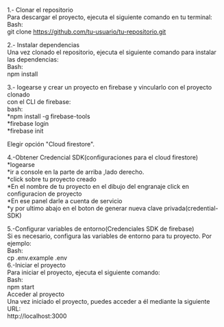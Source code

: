 1.- Clonar el repositorio  
Para descargar el proyecto, ejecuta el siguiente comando en tu terminal:  
Bash:  
git clone https://github.com/tu-usuario/tu-repositorio.git  
  
2.- Instalar dependencias  
Una vez clonado el repositorio, ejecuta el siguiente comando para instalar las dependencias:  
Bash:  
npm install  
  
3.- logearse y crear un proyecto en firebase y vincularlo con el proyecto clonado  
con el CLI de firebase:  
bash:  
 *npm install -g firebase-tools  
 *firebase login  
 *firebase init  
   
Elegir opción "Cloud firestore".  
  
4.-Obtener Credencial SDK(configuraciones para el cloud firestore)  
   *logearse  
   *ir a console en la parte de arriba ,lado derecho.  
   *click sobre tu proyecto creado  
   *En el nombre de tu proyecto en el dibujo del engranaje click en configuracion de proyecto  
   *En ese panel darle a cuenta de servicio  
   *y por ultimo abajo en el boton de generar nueva clave privada(credential- SDK)  
  
5.-Configurar variables de entorno(Credenciales SDK de firebase)  
Si es necesario, configura las variables de entorno para tu proyecto. Por ejemplo:  
Bash:  
cp .env.example .env  
6.-Iniciar el proyecto  
Para iniciar el proyecto, ejecuta el siguiente comando:  
Bash:  
npm start  
Acceder al proyecto  
Una vez iniciado el proyecto, puedes acceder a él mediante la siguiente URL:  
http://localhost:3000  
